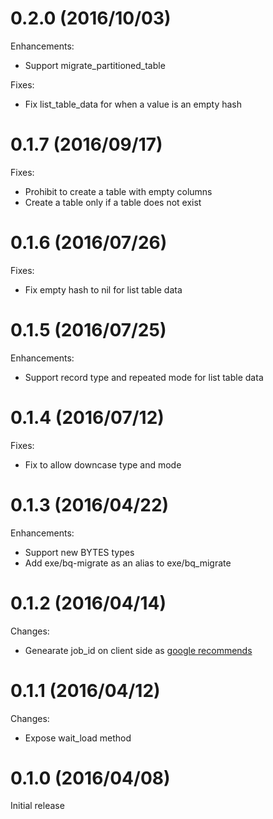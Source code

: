 # 0.2.0 (2016/10/03)

Enhancements:

* Support migrate_partitioned_table

Fixes:

* Fix list_table_data for when a value is an empty hash

# 0.1.7 (2016/09/17)

Fixes:

* Prohibit to create a table with empty columns
* Create a table only if a table does not exist

# 0.1.6 (2016/07/26)

Fixes:

* Fix empty hash to nil for list table data

# 0.1.5 (2016/07/25)

Enhancements:

* Support record type and repeated mode for list table data

# 0.1.4 (2016/07/12)

Fixes:

* Fix to allow downcase type and mode

# 0.1.3 (2016/04/22)

Enhancements:

* Support new BYTES types
* Add exe/bq-migrate as an alias to exe/bq_migrate

# 0.1.2 (2016/04/14)

Changes:

* Genearate job_id on client side as [google recommends](https://cloud.google.com/bigquery/docs/managing_jobs_datasets_projects#managingjobs)

# 0.1.1 (2016/04/12)

Changes:

* Expose wait_load method

# 0.1.0 (2016/04/08)

Initial release
